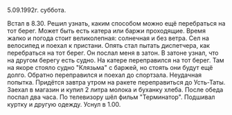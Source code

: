 5.09.1992г. суббота.

Встал в 8.30. Решил узнать, каким способом можно ещё перебраться на тот берег. Может быть есть катера или баржи проходящие. Время жалко и погода стоит великолепная: солнечная и без ветра. Сел на велосипед и поехал к пристани. 
   Опять стал пытать диспетчера, как перебраться на тот берег. Он послал меня в затон. В затоне узнал, что на другом берегу есть судно. На катере переправился на тот берег. Там на якоре стояло судно "Клязьма" с баржей, но стоять они будут ещё долго. Обратно переправился и поехал до спортзала. Неудачная попытка. Придётся завтра утром на ракете переправиться до Усть-Таты. Заехал в магазин и купил 2 литра молока и буханку хлеба.
   После обеда поспал два часа. По телевизору шёл фильм "Терминатор". Подшивал куртку и другую одежду. Уснул в 1.00.
